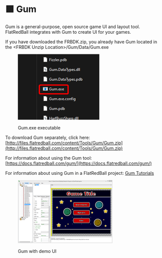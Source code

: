 # 🟩 Gum

Gum is a general-purpose, open source game UI and layout tool. FlatRedBall integrates with Gum to create UI for your games.

If you have downloaded the FRBDK.zip, you already have Gum located in the \<FRBDK Unzip Location>/Gum/Data/Gum.exe

<figure><img src="../.gitbook/assets/image (2).png" alt=""><figcaption><p>Gum.exe executable</p></figcaption></figure>

To download Gum separately, click here: [http://files.flatredball.com/content/Tools/Gum/Gum.zip](http://files.flatredball.com/content/Tools/Gum/Gum.zip)

For information about using the Gum tool: [https://docs.flatredball.com/gum/](https://docs.flatredball.com/gum/)

For information about using Gum in a FlatRedBall project: [Gum Tutorials](tutorials/)

<figure><img src="../media/2016-02-GumPromo1-300x200.png" alt=""><figcaption><p>Gum with demo UI</p></figcaption></figure>

